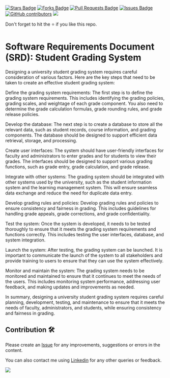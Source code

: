 <a href="https://github.com/drshahizan/software-engineering/stargazers"><img src="https://img.shields.io/github/stars/drshahizan/software-engineering" alt="Stars Badge"/></a>
<a href="https://github.com/drshahizan/software-engineering/network/members"><img src="https://img.shields.io/github/forks/drshahizan/software-engineering" alt="Forks Badge"/></a>
<a href="https://github.com/drshahizan/software-engineering/pulls"><img src="https://img.shields.io/github/issues-pr/drshahizan/software-engineering" alt="Pull Requests Badge"/></a>
<a href="https://github.com/drshahizan/software-engineering"><img src="https://img.shields.io/github/issues/drshahizan/software-engineering" alt="Issues Badge"/></a>
<a href="https://github.com/drshahizan/software-engineering/graphs/contributors"><img alt="GitHub contributors" src="https://img.shields.io/github/contributors/drshahizan/software-engineering?color=2b9348"></a>
![](https://visitor-badge.glitch.me/badge?page_id=drshahizan/software-engineering)

Don't forget to hit the :star: if you like this repo.

# Software Requirements Document (SRD): Student Grading System

Designing a university student grading system requires careful consideration of various factors. Here are the key steps that need to be taken to create an effective student grading system:

Define the grading system requirements: The first step is to define the grading system requirements. This includes identifying the grading policies, grading scales, and weightage of each grade component. You also need to determine the grade calculation formulas, grade rounding rules, and grade release policies.

Develop the database: The next step is to create a database to store all the relevant data, such as student records, course information, and grading components. The database should be designed to support efficient data retrieval, storage, and processing.

Create user interfaces: The system should have user-friendly interfaces for faculty and administrators to enter grades and for students to view their grades. The interfaces should be designed to support various grading functions, such as grade entry, grade calculation, and grade release.

Integrate with other systems: The grading system should be integrated with other systems used by the university, such as the student information system and the learning management system. This will ensure seamless data exchange and reduce the need for duplicate data entry.

Develop grading rules and policies: Develop grading rules and policies to ensure consistency and fairness in grading. This includes guidelines for handling grade appeals, grade corrections, and grade confidentiality.

Test the system: Once the system is developed, it needs to be tested thoroughly to ensure that it meets the grading system requirements and functions correctly. This includes testing the user interfaces, database, and system integration.

Launch the system: After testing, the grading system can be launched. It is important to communicate the launch of the system to all stakeholders and provide training to users to ensure that they can use the system effectively.

Monitor and maintain the system: The grading system needs to be monitored and maintained to ensure that it continues to meet the needs of the users. This includes monitoring system performance, addressing user feedback, and making updates and improvements as needed.

In summary, designing a university student grading system requires careful planning, development, testing, and maintenance to ensure that it meets the needs of faculty, administrators, and students, while ensuring consistency and fairness in grading.


## Contribution 🛠️
Please create an [Issue](https://github.com/drshahizan/software-engineering/issues) for any improvements, suggestions or errors in the content.

You can also contact me using [Linkedin](https://www.linkedin.com/in/drshahizan/) for any other queries or feedback.

![](https://visitor-badge.glitch.me/badge?page_id=drshahizan)




